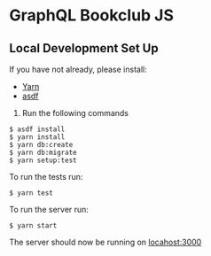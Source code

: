 # GraphQL Bookclub JS

## Local Development Set Up

If you have not already, please install:

- [Yarn](https://yarnpkg.com/en/docs/install)
- [asdf](https://github.com/asdf-vm/asdf)

1.  Run the following commands

```
$ asdf install
$ yarn install
$ yarn db:create
$ yarn db:migrate
$ yarn setup:test
```

To run the tests run:

```
$ yarn test
```

To run the server run:

```
$ yarn start
```

The server should now be running on [locahost:3000](http://localhost:3000)
